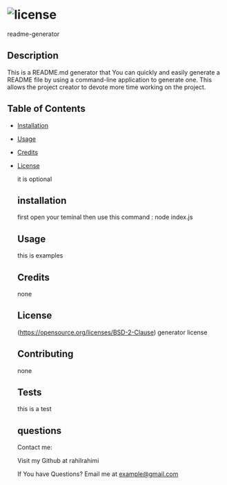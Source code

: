 # ![license](https://img.shields.io/badge/License-Boost%201.0-lightblue.svg)
  readme-generator 
  ## Description
  This is a README.md generator that You can quickly and easily generate a README file by using a command-line application to generate one. This allows the project creator to devote more time working on the project.
  ## Table of Contents 
- [Installation](#installation)
- [Usage](#usage)
- [Credits](#credits)
- [License](#license)


  it is optional
  ## installation
  first open your teminal then use this command : node index.js
  ## Usage
  this is examples
  ## Credits
  none
  ## License
  (https://opensource.org/licenses/BSD-2-Clause)
  generator license
  ## Contributing
  none
  ## Tests
  this is a test
  ## questions
  Contact me:

  Visit my Github at rahilrahimi

  If You have Questions? Email me at example@gmail.com
